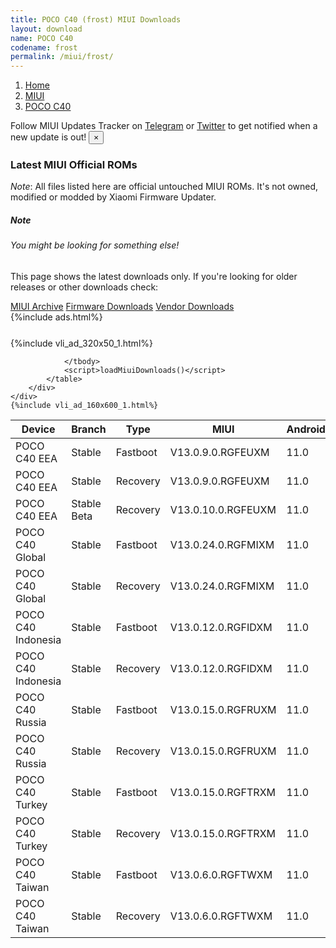```yaml
---
title: POCO C40 (frost) MIUI Downloads
layout: download
name: POCO C40
codename: frost
permalink: /miui/frost/
---
```

<nav aria-label="breadcrumb">
    <ol class="breadcrumb">
        <li class="breadcrumb-item"><a href="/">Home</a></li>
        <li class="breadcrumb-item"><a href="/miui/">MIUI</a></li>
        <li class="breadcrumb-item active" aria-current="page"><a href="/miui/frost/">POCO C40</a></li>
    </ol>
</nav>
<div class="alert alert-primary alert-dismissible fade show" role="alert">
    Follow MIUI Updates Tracker on <a href="https://t.me/MIUIUpdatesTracker" class="alert-link">Telegram</a>
     or <a href="https://twitter.com/MiFwUpdater" class="alert-link">Twitter</a> to get notified when a new update is out!
    <button type="button" class="close" data-dismiss="alert" aria-label="Close">
        <span aria-hidden="true">&times;</span>
    </button>
</div>

### Latest MIUI Official ROMs
*Note*: All files listed here are official untouched MIUI ROMs. It's not owned, modified or modded by Xiaomi Firmware Updater.
<div class="card">
  <div class="card-body">
    <h5 class="card-title">Note</h5>
    <h6 class="card-subtitle mb-2 text-muted">You might be looking for something else!</h6>
    <p class="card-text">This page shows the latest downloads only.
     If you're looking for older releases or other downloads check:</p>
    <a href="/archive/miui/frost/" class="card-link">MIUI Archive</a>
    <a href="/firmware/frost/" class="card-link">Firmware Downloads</a>
    <a href="/vendor/frost/" class="card-link">Vendor Downloads</a>
  </div>
</div>
{%include ads.html%}
<div class="row justify-content-center">
    <div class="col-10">
        <div class="table-responsive-md" style="margin-top: 25px;">
            {%include vli_ad_320x50_1.html%}
            <table id="miui" class="display dt-responsive nowrap compact table table-striped table-hover table-sm">
                <thead class="thead-dark">
                    <tr>
                        <th data-ref="device">Device</th>
                        <th data-ref="branch">Branch</th>
                        <th data-ref="type">Type</th>
                        <th data-ref="miui">MIUI</th>
                        <th data-ref="android">Android</th>
                        <th data-ref="size">Size</th>
                        <th data-ref="size">Date</th>
                        <th data-ref="link">Link</th>
                    </tr>
                </thead>
                <tbody>
                <tr><td>POCO C40 EEA</td><td>Stable</td><td>Fastboot</td><td>V13.0.9.0.RGFEUXM</td><td>11.0</td><td>5.5 GB</td><td>2023-07-19</td><td><a href="/miui/frost/stable/V13.0.9.0.RGFEUXM/">Download</a></td></tr>
<tr><td>POCO C40 EEA</td><td>Stable</td><td>Recovery</td><td>V13.0.9.0.RGFEUXM</td><td>11.0</td><td>2.7 GB</td><td>2023-07-28</td><td><a href="/miui/frost/stable/V13.0.9.0.RGFEUXM/">Download</a></td></tr>
<tr><td>POCO C40 EEA</td><td>Stable Beta</td><td>Recovery</td><td>V13.0.10.0.RGFEUXM</td><td>11.0</td><td>2.7 GB</td><td>2023-10-25</td><td><a href="/miui/frost/stable beta/V13.0.10.0.RGFEUXM/">Download</a></td></tr>
<tr><td>POCO C40 Global</td><td>Stable</td><td>Fastboot</td><td>V13.0.24.0.RGFMIXM</td><td>11.0</td><td>5.6 GB</td><td>2023-10-12</td><td><a href="/miui/frost/stable/V13.0.24.0.RGFMIXM/">Download</a></td></tr>
<tr><td>POCO C40 Global</td><td>Stable</td><td>Recovery</td><td>V13.0.24.0.RGFMIXM</td><td>11.0</td><td>2.7 GB</td><td>2023-10-17</td><td><a href="/miui/frost/stable/V13.0.24.0.RGFMIXM/">Download</a></td></tr>
<tr><td>POCO C40 Indonesia</td><td>Stable</td><td>Fastboot</td><td>V13.0.12.0.RGFIDXM</td><td>11.0</td><td>5.0 GB</td><td>2023-07-28</td><td><a href="/miui/frost/stable/V13.0.12.0.RGFIDXM/">Download</a></td></tr>
<tr><td>POCO C40 Indonesia</td><td>Stable</td><td>Recovery</td><td>V13.0.12.0.RGFIDXM</td><td>11.0</td><td>2.6 GB</td><td>2023-08-08</td><td><a href="/miui/frost/stable/V13.0.12.0.RGFIDXM/">Download</a></td></tr>
<tr><td>POCO C40 Russia</td><td>Stable</td><td>Fastboot</td><td>V13.0.15.0.RGFRUXM</td><td>11.0</td><td>5.0 GB</td><td>2023-10-10</td><td><a href="/miui/frost/stable/V13.0.15.0.RGFRUXM/">Download</a></td></tr>
<tr><td>POCO C40 Russia</td><td>Stable</td><td>Recovery</td><td>V13.0.15.0.RGFRUXM</td><td>11.0</td><td>2.6 GB</td><td>2023-10-17</td><td><a href="/miui/frost/stable/V13.0.15.0.RGFRUXM/">Download</a></td></tr>
<tr><td>POCO C40 Turkey</td><td>Stable</td><td>Fastboot</td><td>V13.0.15.0.RGFTRXM</td><td>11.0</td><td>5.0 GB</td><td>2023-07-28</td><td><a href="/miui/frost/stable/V13.0.15.0.RGFTRXM/">Download</a></td></tr>
<tr><td>POCO C40 Turkey</td><td>Stable</td><td>Recovery</td><td>V13.0.15.0.RGFTRXM</td><td>11.0</td><td>2.6 GB</td><td>2023-08-08</td><td><a href="/miui/frost/stable/V13.0.15.0.RGFTRXM/">Download</a></td></tr>
<tr><td>POCO C40 Taiwan</td><td>Stable</td><td>Fastboot</td><td>V13.0.6.0.RGFTWXM</td><td>11.0</td><td>4.6 GB</td><td>2023-08-08</td><td><a href="/miui/frost/stable/V13.0.6.0.RGFTWXM/">Download</a></td></tr>
<tr><td>POCO C40 Taiwan</td><td>Stable</td><td>Recovery</td><td>V13.0.6.0.RGFTWXM</td><td>11.0</td><td>2.6 GB</td><td>2023-08-21</td><td><a href="/miui/frost/stable/V13.0.6.0.RGFTWXM/">Download</a></td></tr>

                </tbody>
                <script>loadMiuiDownloads()</script>
            </table>
        </div>
    </div>
    {%include vli_ad_160x600_1.html%}
</div>
